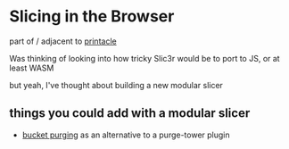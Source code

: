 # Slicing in the Browser

part of / adjacent to [printacle](d984a489-8c56-4665-a106-d6b4909319c8.md)

Was thinking of looking into how tricky Slic3r would be to port to JS, or at least WASM

but yeah, I've thought about building a new modular slicer

## things you could add with a modular slicer

- [bucket purging](5edb70d4-2043-436f-83c3-13f0927e165e.md) as an alternative to a purge-tower plugin
